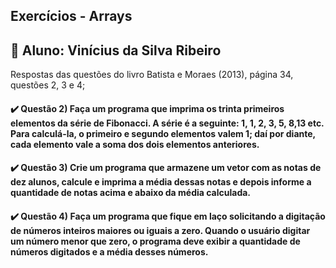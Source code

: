## Exercícios - Arrays

## 👋 Aluno: Vinícius da Silva Ribeiro

Respostas das questões do livro Batista e Moraes (2013), página 34, questões 2, 3 e 4;

#### ✔️ Questão 2) Faça um programa que imprima os trinta primeiros elementos da série de Fibonacci. A série é a seguinte: 1, 1, 2, 3, 5, 8,13 etc. Para calculá-la, o primeiro e segundo elementos valem 1; daí por diante, cada elemento vale a soma dos dois elementos anteriores.

#### ✔️ Questão 3) Crie um programa que armazene um vetor com as notas de dez alunos, calcule e imprima a média dessas notas e depois informe a quantidade de notas acima e abaixo da média calculada.

#### ✔️ Questão 4) Faça um programa que fique em laço solicitando a digitação de números inteiros maiores ou iguais a zero. Quando o usuário digitar um número menor que zero, o programa deve exibir a quantidade de números digitados e a média desses números.
